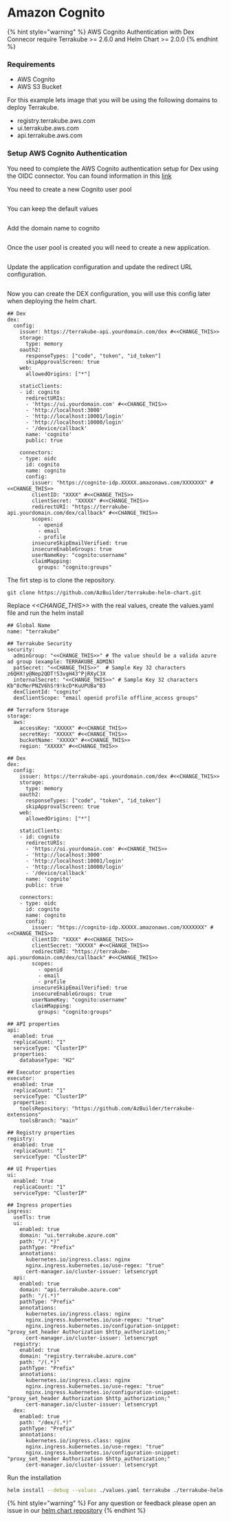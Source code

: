 # Amazon Cognito

{% hint style="warning" %}
AWS Cognito Authentication with Dex Connecor require Terrakube >= 2.6.0 and Helm Chart >= 2.0.0
{% endhint %}

### Requirements

* AWS Cognito
* AWS S3 Bucket

For this example lets image that you will be using the following domains to deploy Terrakube.

* registry.terrakube.aws.com
* ui.terrakube.aws.com
* api.terrakube.aws.com

### Setup AWS Cognito Authentication

You need to complete the AWS Cognito authentication setup for Dex using the OIDC connector. You can found information in this [link](https://dexidp.io/docs/connectors/oidc/)

You need to create a new Cognito user pool

<figure><img src="../../.gitbook/assets/image (68).png" alt=""><figcaption></figcaption></figure>

You can keep the default values

<figure><img src="../../.gitbook/assets/image (20) (1).png" alt=""><figcaption></figcaption></figure>

Add the domain name to cognito

<figure><img src="../../.gitbook/assets/image (145).png" alt=""><figcaption></figcaption></figure>

Once the user pool is created you will need to create a new application.

<figure><img src="../../.gitbook/assets/image (124).png" alt=""><figcaption></figcaption></figure>

Update the application configuration and update the redirect URL configuration.

<figure><img src="../../.gitbook/assets/image (105).png" alt=""><figcaption></figcaption></figure>

Now you can create the DEX configuration, you will use this config later when deploying the helm chart.

```
## Dex
dex:
  config:
    issuer: https://terrakube-api.yourdomain.com/dex #<<CHANGE_THIS>>
    storage:
      type: memory
    oauth2:
      responseTypes: ["code", "token", "id_token"]
      skipApprovalScreen: true
    web:
      allowedOrigins: ["*"]

    staticClients:
    - id: cognito
      redirectURIs:
      - 'https://ui.yourdomain.com' #<<CHANGE_THIS>>
      - 'http://localhost:3000'
      - 'http://localhost:10001/login'
      - 'http://localhost:10000/login'
      - '/device/callback'
      name: 'cognito'
      public: true

    connectors:
    - type: oidc
      id: cognito
      name: cognito
      config:
        issuer: "https://cognito-idp.XXXXX.amazonaws.com/XXXXXXX" #<<CHANGE_THIS>>
        clientID: "XXXX" #<<CHANGE_THIS>>
        clientSecret: "XXXXX" #<<CHANGE_THIS>>
        redirectURI: "https://terrakube-api.yourdomain.com/dex/callback" #<<CHANGE_THIS>>
        scopes:
          - openid
          - email
          - profile
        insecureSkipEmailVerified: true
        insecureEnableGroups: true
        userNameKey: "cognito:username"
        claimMapping:
          groups: "cognito:groups"
```

The firt step is to clone the repository.

```
git clone https://github.com/AzBuilder/terrakube-helm-chart.git
```

Replace _<\<CHANGE\_THIS>>_ with the real values, create the values.yaml file and run the helm install

```
## Global Name
name: "terrakube"

## Terrakube Security
security:
  adminGroup: "<<CHANGE_THIS>>" # The value should be a valida azure ad group (example: TERRAKUBE_ADMIN)
  patSecret: "<<CHANGE_THIS>>"  # Sample Key 32 characters z6QHX!y@Nep2QDT!53vgH43^PjRXyC3X 
  internalSecret: "<<CHANGE_THIS>>" # Sample Key 32 characters Kb^8cMerPNZV6hS!9!kcD*KuUPUBa^B3 
  dexClientId: "cognito"
  dexClientScope: "email openid profile offline_access groups"
  
## Terraform Storage
storage:
  aws:
    accessKey: "XXXXX" #<<CHANGE_THIS>>
    secretKey: "XXXXX" #<<CHANGE_THIS>>
    bucketName: "XXXXX" #<<CHANGE_THIS>>
    region: "XXXXX" #<<CHANGE_THIS>>

## Dex
dex:
  config:
    issuer: https://terrakube-api.yourdomain.com/dex #<<CHANGE_THIS>>
    storage:
      type: memory
    oauth2:
      responseTypes: ["code", "token", "id_token"]
      skipApprovalScreen: true
    web:
      allowedOrigins: ["*"]

    staticClients:
    - id: cognito
      redirectURIs:
      - 'https://ui.yourdomain.com' #<<CHANGE_THIS>>
      - 'http://localhost:3000'
      - 'http://localhost:10001/login'
      - 'http://localhost:10000/login'
      - '/device/callback'
      name: 'cognito'
      public: true

    connectors:
    - type: oidc
      id: cognito
      name: cognito
      config:
        issuer: "https://cognito-idp.XXXXX.amazonaws.com/XXXXXXX" #<<CHANGE_THIS>>
        clientID: "XXXX" #<<CHANGE_THIS>>
        clientSecret: "XXXXX" #<<CHANGE_THIS>>
        redirectURI: "https://terrakube-api.yourdomain.com/dex/callback" #<<CHANGE_THIS>>
        scopes:
          - openid
          - email
          - profile
        insecureSkipEmailVerified: true
        insecureEnableGroups: true
        userNameKey: "cognito:username"
        claimMapping:
          groups: "cognito:groups"

## API properties
api:
  enabled: true
  replicaCount: "1"
  serviceType: "ClusterIP"
  properties:
    databaseType: "H2"

## Executor properties
executor:
  enabled: true 
  replicaCount: "1"
  serviceType: "ClusterIP"
  properties:
    toolsRepository: "https://github.com/AzBuilder/terrakube-extensions"
    toolsBranch: "main"

## Registry properties
registry:
  enabled: true
  replicaCount: "1"
  serviceType: "ClusterIP"

## UI Properties
ui:
  enabled: true
  replicaCount: "1"
  serviceType: "ClusterIP"

## Ingress properties
ingress:
  useTls: true
  ui:
    enabled: true
    domain: "ui.terrakube.azure.com"
    path: "/(.*)"
    pathType: "Prefix" 
    annotations:
      kubernetes.io/ingress.class: nginx
      nginx.ingress.kubernetes.io/use-regex: "true"
      cert-manager.io/cluster-issuer: letsencrypt
  api:
    enabled: true
    domain: "api.terrakube.azure.com"
    path: "/(.*)"
    pathType: "Prefix"
    annotations:
      kubernetes.io/ingress.class: nginx
      nginx.ingress.kubernetes.io/use-regex: "true"
      nginx.ingress.kubernetes.io/configuration-snippet: "proxy_set_header Authorization $http_authorization;"
      cert-manager.io/cluster-issuer: letsencrypt
  registry:
    enabled: true
    domain: "registry.terrakube.azure.com"
    path: "/(.*)"
    pathType: "Prefix"
    annotations:
      kubernetes.io/ingress.class: nginx
      nginx.ingress.kubernetes.io/use-regex: "true"
      nginx.ingress.kubernetes.io/configuration-snippet: "proxy_set_header Authorization $http_authorization;"
      cert-manager.io/cluster-issuer: letsencrypt
  dex:
    enabled: true
    path: "/dex/(.*)"
    pathType: "Prefix"
    annotations:
      kubernetes.io/ingress.class: nginx
      nginx.ingress.kubernetes.io/use-regex: "true"
      nginx.ingress.kubernetes.io/configuration-snippet: "proxy_set_header Authorization $http_authorization;"
      cert-manager.io/cluster-issuer: letsencrypt

```

Run the installation

```bash
helm install --debug --values ./values.yaml terrakube ./terrakube-helm-chart/ -n terrakube
```

{% hint style="warning" %}
For any question or feedback please open an issue in our [helm chart repository](https://github.com/AzBuilder/terrakube-helm-chart)
{% endhint %}

